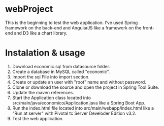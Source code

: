 # webProject
This is the beginning to test the web application. I've used Spring framework on the back-end and AngularJS like a framework on the front-end and D3 like a chart library.

# Instalation & usage

1. Download economic.sql from datasource folder.
2. Create a database in MySQL called "economic".
3. Import the sql File into import section.
4. Create or update an user with "root" name and without password.
5. Clone or download the source and open the project in Spring Tool Suite.
6. Update the maven references.
7. Start the Application class located into src/main/java/economico/Application.java like a Spring Boot App.
8. Run the index.html file located into src/main/webapp/index.html like a "Run at server" with Pivotal tc Server Develoder Edition v3.2.
9. Test the web application.
